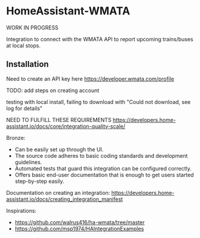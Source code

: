# HomeAssistant-WMATA

WORK IN PROGRESS

Integration to connect with the WMATA API to report upcoming trains/buses at local stops. 

## Installation

Need to create an API key here https://developer.wmata.com/profile

TODO: add steps on creating account

testing with local install, failing to download with "Could not download, see log for details"

NEED TO FULFILL THESE REQUIREMENTS
https://developers.home-assistant.io/docs/core/integration-quality-scale/

Bronze:
- Can be easily set up through the UI.
- The source code adheres to basic coding standards and development guidelines.
- Automated tests that guard this integration can be configured correctly.
- Offers basic end-user documentation that is enough to get users started step-by-step easily.

Documentation on creating an integration:
https://developers.home-assistant.io/docs/creating_integration_manifest

Inspirations:
- https://github.com/walrus416/ha-wmata/tree/master
- https://github.com/msp1974/HAIntegrationExamples